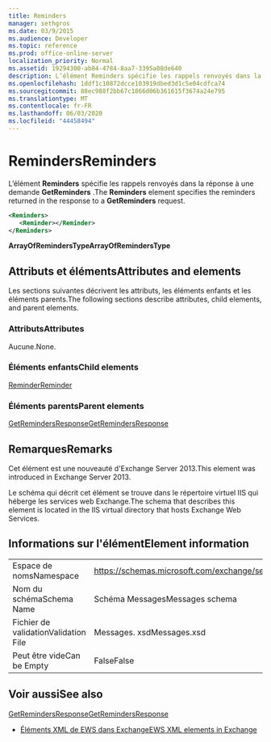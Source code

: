 ```yaml
---
title: Reminders
manager: sethgros
ms.date: 03/9/2015
ms.audience: Developer
ms.topic: reference
ms.prod: office-online-server
localization_priority: Normal
ms.assetid: 19294300-ab84-4784-8aa7-3395a08de640
description: L’élément Reminders spécifie les rappels renvoyés dans la réponse à une demande GetReminders.
ms.openlocfilehash: 1ddf1c10872dcce103919dbed3d1c5e04cdfca74
ms.sourcegitcommit: 88ec988f2bb67c1866d06b361615f3674a24e795
ms.translationtype: MT
ms.contentlocale: fr-FR
ms.lasthandoff: 06/03/2020
ms.locfileid: "44458494"
---
```

# <a name="reminders"></a><span data-ttu-id="7d3bc-103">Reminders</span><span class="sxs-lookup"><span data-stu-id="7d3bc-103">Reminders</span></span>

<span data-ttu-id="7d3bc-104">L’élément **Reminders** spécifie les rappels renvoyés dans la réponse à une demande **GetReminders** .</span><span class="sxs-lookup"><span data-stu-id="7d3bc-104">The **Reminders** element specifies the reminders returned in the response to a **GetReminders** request.</span></span> 
  
```XML
<Reminders>
   <Reminder></Reminder>
</Reminders>
```

 <span data-ttu-id="7d3bc-105">**ArrayOfRemindersType**</span><span class="sxs-lookup"><span data-stu-id="7d3bc-105">**ArrayOfRemindersType**</span></span>
## <a name="attributes-and-elements"></a><span data-ttu-id="7d3bc-106">Attributs et éléments</span><span class="sxs-lookup"><span data-stu-id="7d3bc-106">Attributes and elements</span></span>

<span data-ttu-id="7d3bc-107">Les sections suivantes décrivent les attributs, les éléments enfants et les éléments parents.</span><span class="sxs-lookup"><span data-stu-id="7d3bc-107">The following sections describe attributes, child elements, and parent elements.</span></span>
  
### <a name="attributes"></a><span data-ttu-id="7d3bc-108">Attributs</span><span class="sxs-lookup"><span data-stu-id="7d3bc-108">Attributes</span></span>

<span data-ttu-id="7d3bc-109">Aucune.</span><span class="sxs-lookup"><span data-stu-id="7d3bc-109">None.</span></span>
  
### <a name="child-elements"></a><span data-ttu-id="7d3bc-110">Éléments enfants</span><span class="sxs-lookup"><span data-stu-id="7d3bc-110">Child elements</span></span>

[<span data-ttu-id="7d3bc-111">Reminder</span><span class="sxs-lookup"><span data-stu-id="7d3bc-111">Reminder</span></span>](reminder.md)
  
### <a name="parent-elements"></a><span data-ttu-id="7d3bc-112">Éléments parents</span><span class="sxs-lookup"><span data-stu-id="7d3bc-112">Parent elements</span></span>

[<span data-ttu-id="7d3bc-113">GetRemindersResponse</span><span class="sxs-lookup"><span data-stu-id="7d3bc-113">GetRemindersResponse</span></span>](getremindersresponse.md)
  
## <a name="remarks"></a><span data-ttu-id="7d3bc-114">Remarques</span><span class="sxs-lookup"><span data-stu-id="7d3bc-114">Remarks</span></span>

<span data-ttu-id="7d3bc-115">Cet élément est une nouveauté d'Exchange Server 2013.</span><span class="sxs-lookup"><span data-stu-id="7d3bc-115">This element was introduced in Exchange Server 2013.</span></span>
  
<span data-ttu-id="7d3bc-116">Le schéma qui décrit cet élément se trouve dans le répertoire virtuel IIS qui héberge les services web Exchange.</span><span class="sxs-lookup"><span data-stu-id="7d3bc-116">The schema that describes this element is located in the IIS virtual directory that hosts Exchange Web Services.</span></span>
  
## <a name="element-information"></a><span data-ttu-id="7d3bc-117">Informations sur l'élément</span><span class="sxs-lookup"><span data-stu-id="7d3bc-117">Element information</span></span>

|||
|:-----|:-----|
|<span data-ttu-id="7d3bc-118">Espace de noms</span><span class="sxs-lookup"><span data-stu-id="7d3bc-118">Namespace</span></span>  <br/> |https://schemas.microsoft.com/exchange/services/2006/messages  <br/> |
|<span data-ttu-id="7d3bc-119">Nom du schéma</span><span class="sxs-lookup"><span data-stu-id="7d3bc-119">Schema Name</span></span>  <br/> |<span data-ttu-id="7d3bc-120">Schéma Messages</span><span class="sxs-lookup"><span data-stu-id="7d3bc-120">Messages schema</span></span>  <br/> |
|<span data-ttu-id="7d3bc-121">Fichier de validation</span><span class="sxs-lookup"><span data-stu-id="7d3bc-121">Validation File</span></span>  <br/> |<span data-ttu-id="7d3bc-122">Messages. xsd</span><span class="sxs-lookup"><span data-stu-id="7d3bc-122">Messages.xsd</span></span>  <br/> |
|<span data-ttu-id="7d3bc-123">Peut être vide</span><span class="sxs-lookup"><span data-stu-id="7d3bc-123">Can be Empty</span></span>  <br/> |<span data-ttu-id="7d3bc-124">False</span><span class="sxs-lookup"><span data-stu-id="7d3bc-124">False</span></span>  <br/> |
   
## <a name="see-also"></a><span data-ttu-id="7d3bc-125">Voir aussi</span><span class="sxs-lookup"><span data-stu-id="7d3bc-125">See also</span></span>



[<span data-ttu-id="7d3bc-126">GetRemindersResponse</span><span class="sxs-lookup"><span data-stu-id="7d3bc-126">GetRemindersResponse</span></span>](getremindersresponse.md)


- [<span data-ttu-id="7d3bc-127">Éléments XML de EWS dans Exchange</span><span class="sxs-lookup"><span data-stu-id="7d3bc-127">EWS XML elements in Exchange</span></span>](ews-xml-elements-in-exchange.md)

